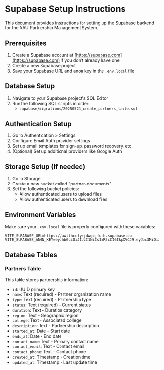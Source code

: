 # Supabase Setup Instructions

This document provides instructions for setting up the Supabase backend for the AAU Partnership Management System.

## Prerequisites

1. Create a Supabase account at [https://supabase.com](https://supabase.com) if you don't already have one
2. Create a new Supabase project
3. Save your Supabase URL and anon key in the `.env.local` file

## Database Setup

1. Navigate to your Supabase project's SQL Editor
2. Run the following SQL scripts in order:
   - `supabase/migrations/20250521_create_partners_table.sql`

## Authentication Setup

1. Go to Authentication > Settings
2. Configure Email Auth provider settings
3. Set up email templates for sign-up, password recovery, etc.
4. (Optional) Set up additional providers like Google Auth

## Storage Setup (If needed)

1. Go to Storage
2. Create a new bucket called "partner-documents"
3. Set the following bucket policies:
   - Allow authenticated users to upload files
   - Allow authenticated users to download files

## Environment Variables

Make sure your `.env.local` file is properly configured with these variables:

```
VITE_SUPABASE_URL=https://awtthccfyrjdwgcjfuth.supabase.co
VITE_SUPABASE_ANON_KEY=eyJhbGciOiJIUzI1NiIsInR5cCI6IkpXVCJ9.eyJpc3MiOiJzdXBhYmFzZSIsInJlZiI6ImF3dHRoY2NmeXJqZHdnY2pmdXRoIiwicm9sZSI6ImFub24iLCJpYXQiOjE3NDc4MDk2OTMsImV4cCI6MjA2MzM4NTY5M30.cGJ5EDDqZNJf7rATXkbhC3bzNF4Sa5_5yRXwg3qakBs
```

## Database Tables

### Partners Table

This table stores partnership information:

- `id`: UUID primary key
- `name`: Text (required) - Partner organization name
- `type`: Text (required) - Partnership type
- `status`: Text (required) - Current status
- `duration`: Text - Duration category
- `region`: Text - Geographic region
- `college`: Text - Associated college
- `description`: Text - Partnership description
- `started_at`: Date - Start date
- `ends_at`: Date - End date
- `contact_name`: Text - Primary contact name
- `contact_email`: Text - Contact email
- `contact_phone`: Text - Contact phone
- `created_at`: Timestamp - Creation time
- `updated_at`: Timestamp - Last update time
